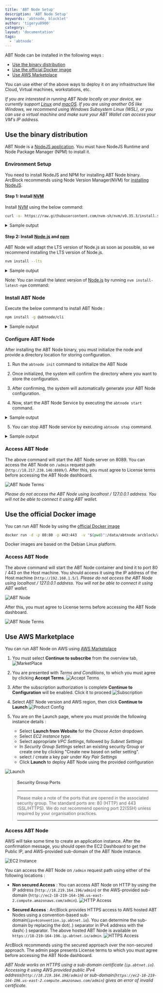 ```yaml
---
title: 'ABT Node Setup'
description: 'ABT Node Setup'
keywords: 'abtnode, blocklet'
author: 'tigeryu8900'
category: ''
layout: 'documentation'
tags:
  - 'abtnode'
---
```

ABT Node can be installed in the following ways :

  - [Use the binary distribution](#use-the-binary-distribution)
  - [Use the official Docker image](#use-the-official-docker-image)
  - [Use AWS Marketplace](#use-aws-marketplace)

You can use either of the above ways to deploy it on any infrastructure like Cloud, Virtual machines, workstations, etc.

*If you are interested in running ABT Node locally on your device, we currently support [Linux] and [macOS]. If you are using another OS like Windows, we recommend using Windows Subsystem Linux (WSL), or you can use a virtual machine and make sure your ABT Wallet can access your VM's IP address.*

## Use the binary distribution

ABT Node is a [NodeJS application](https://www.npmjs.com/package/@abtnode/cli). You must have NodeJS Runtime and Node Package Manager (NPM) to install it.

### Environment Setup
You need to install NodeJS and NPM for installing ABT Node binary. ArcBlock recommends using Node Version Manager(NVM) for [installing NodeJS](https://nodejs.org/en/download/package-manager/#nvm).

#### Step 1: Install [NVM]

Install [NVM] using the below command:

```bash
curl -o- https://raw.githubusercontent.com/nvm-sh/nvm/v0.35.3/install.sh | bash
```

<details>
<summary>Sample output</summary>

![install nvm](./images/install_nvm.gif)

</details>

#### Step 2: Install [Node.js] and [npm]

ABT Node will adapt the LTS version of Node.js as soon as possible, so we recommend installing the LTS version of Node.js.

```bash
nvm install --lts
```

<details>
<summary>Sample output</summary>

![install Node.js](./images/install_nodejs_lts.gif)

</details>

Note: You can install the latest version of [Node.js] by running `nvm install-latest-npm` command:

### Install ABT Node

Execute the below command to install ABT Node :

```bash
npm install -g @abtnode/cli
```

<details>
<summary>Sample output</summary>

![Install ABT Node](./images/install_abtnode.gif)

</details>

### Configure ABT Node

After installing the ABT Node binary, you must initialize the node and provide a directory location for storing configuration.

1. Run the `abtnode init` command  to initialize the ABT Node

2. Once initialized, the system will confirm the directory where you want to store the configuration.

3. After confirming, the system will automatically generate your ABT Node configuration.

4. Now, start the ABT Node Service by executing the  `abtnode start` command.

<details>
<summary>Sample output</summary>

![Start ABT Node](./images/start_abtnode.gif)

</details>

5. You can stop ABT Node service by executing `abtnode stop` command.

<details>
<summary>Sample output</summary>

![Stop ABT Node](./images/stop_abtnode.gif)

</details>

### Access ABT Node

The above command will start the ABT Node server on 8089. You can access the ABT Node on `/admin` request path (`http://18.217.238.146:8089/`). After this, you must agree to License terms before accessing the ABT Node dashboard.

![ABT Node Terms](./images/node_acceptterms.png)

*Please do not access the ABT Node using localhost / 127.0.0.1 address. You will not be able to connect it using ABT wallet.*

## Use the official Docker image

You can run ABT Node by using the [official Docker image](https://hub.docker.com/r/arcblock/abtnode)

```bash
docker run -d -p 80:80 -p 443:443  -v "$(pwd)":/data/abtnode arcblock/abtnode
```

Docker images are based on the Debian Linux platform.

### Access ABT Node

The above command will start the ABT Node container and bind it to port 80 /  443 on the Host machine. You should access it using the IP address of the Host machine (`http://192.168.1.5/`). *Please do not access the ABT Node using localhost / 127.0.0.1 address. You will not be able to connect it using ABT wallet.*

![ABT Node](./images/docker_abtnode.png)

After this, you must agree to License terms before accessing the ABT Node dashboard.

![ABT Node Terms](./images/docker_acceptterms.png)

## Use AWS Marketplace

You can run ABT Node on AWS using [AWS Marketplace](https://aws.amazon.com/marketplace/pp/B089KM6SFR?qid=1620381487343&sr=0-1&ref_=srh_res_product_title)

1. You must select **Continue to subscribe** from the overview tab,
  ![MarketPlace](./images/aws_marketplace.png)

2. You are presented with *Terms and Conditions*, to which you must agree by clicking **Accept Terms**.
  ![Accept Terms](./images/aws_terms.png)

3. After the subscription authorization is complete **Continue to Configuration** will be enabled. Click it to proceed
  ![Subscription](./images/aws_subscription_auth.png)

4. Select ABT Node version and AWS region, then click **Continue to Launch**
  ![Product Config](./images/aws_product_config.png)

5. You are on the Launch page, where you must provide the following instance details :

    - Select **Launch from Website** for the *Choose Acton* dropdown.
    - Select *EC2 instance type*.
    - Select appropriate *VPC Settings*, followed by *Subnet Settings*
    - In *Security Group Settings* select an existing security Group or create one by clicking "Create new based on seller setting".
    - select / create a key pair under *Key Pair Settings*
    - Click **Launch** to deploy ABT Node using the provided configuration

  ![Launch](./images/aws_launch.png)


> ####  Security Group Ports
>
> ---
>
> Please make a note of the ports that are opened in the associated security group. The standard ports are: 80 (HTTP) and 443 (SSL/HTTPS). We do not recommend opening port 22(SSH) unless required by your organisation practices.
>
> ---

### Access ABT Node

AWS will take some time to create an application instance. After the confirmation message, you should open the EC2 Dashboard to get the Public IP, and AWS-provided sub-domain of the ABT Node instance.

![EC2 Instance](./images/aws_ec2_view.png)

You can access the ABT Node on `/admin` request path using either of the following locations :
- **Non secured Access** : You can access ABT Node on HTTP by using the IP address (`http://18.219.164.196/admin`) or the AWS-provided sub-domain (`http://ec2-18-219-164-196.us-east-2.compute.amazonaws.com/admin`).
![HTTP Access](./images/aws_ec2_http_access.png)

- **Secured Access** : ArcBlock provides HTTPS access to AWS hosted ABT Nodes using a convention-based sub-domain(`ipv4convention.ip.abtnet.io`). You can determine the sub-domain by replacing the dot(`.`) separator in IPv4 address with the dash(`-`) separator. The above hosted ABT Node is available on `https://18-219-164-196.ip.abtnet.io/admin`.
![HTTPS Access](./images/aws_ec2_https_access.png)

ArcBlock recommends using the secured approach over the non-secured approach. The admin page presents License terms to which you must agree before accessing the ABT Node dashboard.

*ABT Node works on HTTPS using a sub-domain certificate (`ip.abtnet.io`). Accessing it using AWS provided public IPv4 address(`http://18.219.164.196/admin`) or sub-domain(`https://ec2-18-219-164-196.us-east-2.compute.amazonaws.com/admin`) gives an error of invalid certificate.*

[Linux]:   https://www.linux.org
[macOS]:   https://www.apple.com/macos
[NVM]:     https://github.com/nvm-sh/nvm
[Node.js]: https://nodejs.org
[npm]:     https://www.npmjs.com
